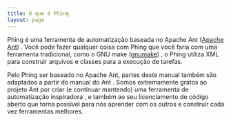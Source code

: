 ```yaml
---
title: O que é Phing
layout: page
---
```


Phing é uma ferramenta de automatização baseada no Apache Ant ([Apache Ant](http://ant.apache.org/)) . Você pode fazer qualquer coisa com Phing que você faria com uma ferramenta tradicional, como o GNU make ([gnumake](http://www.gnu.org/software/make/make.html)) , o Phing utiliza XML para construir arquivos e classes para a execução de tarefas.

Pelo Phing ser baseado no Apache Ant, partes deste manual também são adaptados a partir do manual do Ant . Somos extremamente gratos ao projeto Ant por criar (e continuar mantendo) uma ferramenta de automatização inspiradora , e também ao seu licenciamento de código aberto que torna possível para nós aprender com os outros e construir cada vez ferramentas melhores.